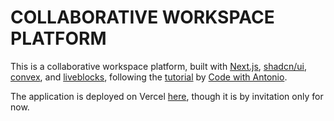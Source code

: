 # COLLABORATIVE WORKSPACE PLATFORM

This is a collaborative workspace platform, built with [Next.js](https://nextjs.org/), [shadcn/ui](https://ui.shadcn.com/), [convex](https://www.convex.dev/), and [liveblocks](https://liveblocks.io/), following the [tutorial](https://www.youtube.com/watch?v=ADJKbuayubE) by [Code with Antonio](https://www.youtube.com/@codewithantonio).

The application is deployed on Vercel [here](https://miro-clone-ten.vercel.app/), though it is by invitation only for now.
